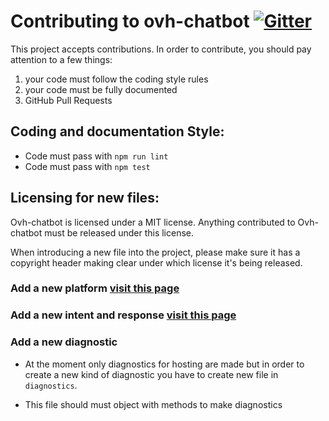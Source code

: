 # Contributing to ovh-chatbot [![Gitter](https://img.shields.io/gitter/room/nwjs/nw.js.svg)](https://gitter.im/ovh/ux)

This project accepts contributions. In order to contribute, you should
pay attention to a few things:

1. your code must follow the coding style rules
2. your code must be fully documented
3. GitHub Pull Requests

## Coding and documentation Style:

- Code must pass with `npm run lint`
- Code must pass with `npm test`

## Licensing for new files:

Ovh-chatbot is licensed under a MIT license. Anything contributed to
Ovh-chatbot must be released under this license.

When introducing a new file into the project, please make sure it has a
copyright header making clear under which license it's being released.

### Add a new platform [visit this page](platforms/README.md)

### Add a new intent and response [visit this page](bots/README.md)

### Add a new diagnostic

+ At the moment only diagnostics for hosting are made but in order to create a new kind of diagnostic you have to create new file in `diagnostics`.

+ This file should must object with methods to make diagnostics